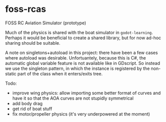 # foss-rcas

FOSS RC Aviation Simulator (prototype)

Much of the physics is shared with the boat simulator in `godot-learning`. Perhaps it would be beneficial to create a shared library, but for now ad-hoc sharing should be suitable.

A note on singletons+autoload in this project: there have been a few cases where autoload was desirable. Unfortuantely, because this is C#, the automatic global variable feature is not available like in GDscript. So instead we use the singleton pattern, in which the instance is registered by the non-static part of the class when it enters/exits tree.

Todo:
- improve wing physics: allow importing some better format of curves and have it so that the AOA curves are not stupidly symmetrical 
- add body drag
- get rid of boat stuff
- fix motor/propeller physics (it's very underpowered at the moment)
